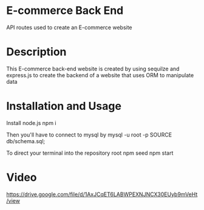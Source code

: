 # E-commerce Back End 
API routes used to create an E-commerce website

# Description 
This E-commerce back-end website is created by using sequilze and express.js to create the backend of a website that uses ORM to manipulate data 

# Installation and Usage
Install node.js 
npm i 

Then you'll have to connect to mysql by
mysql -u root -p 
SOURCE db/schema.sql;

To direct your terminal into the repository root
npm seed
npm start 

# Video 
https://drive.google.com/file/d/1AxJCqET6LABWPEXNJNCX30EUyb9mVeHt/view
